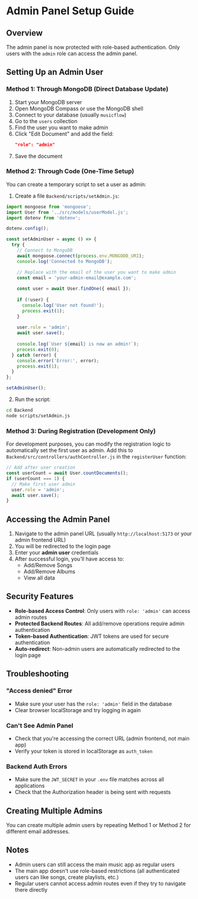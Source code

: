# Admin Panel Setup Guide

## Overview
The admin panel is now protected with role-based authentication. Only users with the `admin` role can access the admin panel.

## Setting Up an Admin User

### Method 1: Through MongoDB (Direct Database Update)

1. Start your MongoDB server
2. Open MongoDB Compass or use the MongoDB shell
3. Connect to your database (usually `musicflow`)
4. Go to the `users` collection
5. Find the user you want to make admin
6. Click "Edit Document" and add the field:
   ```json
   "role": "admin"
   ```
7. Save the document

### Method 2: Through Code (One-Time Setup)

You can create a temporary script to set a user as admin:

1. Create a file `Backend/scripts/setAdmin.js`:
```javascript
import mongoose from 'mongoose';
import User from '../src/models/userModel.js';
import dotenv from 'dotenv';

dotenv.config();

const setAdminUser = async () => {
  try {
    // Connect to MongoDB
    await mongoose.connect(process.env.MONGODB_URI);
    console.log('Connected to MongoDB');

    // Replace with the email of the user you want to make admin
    const email = 'your-admin-email@example.com';
    
    const user = await User.findOne({ email });
    
    if (!user) {
      console.log('User not found!');
      process.exit(1);
    }
    
    user.role = 'admin';
    await user.save();
    
    console.log(`User ${email} is now an admin!`);
    process.exit(0);
  } catch (error) {
    console.error('Error:', error);
    process.exit(1);
  }
};

setAdminUser();
```

2. Run the script:
```bash
cd Backend
node scripts/setAdmin.js
```

### Method 3: During Registration (Development Only)

For development purposes, you can modify the registration logic to automatically set the first user as admin. Add this to `Backend/src/controllers/authController.js` in the `registerUser` function:

```javascript
// Add after user creation
const userCount = await User.countDocuments();
if (userCount === 1) {
  // Make first user admin
  user.role = 'admin';
  await user.save();
}
```

## Accessing the Admin Panel

1. Navigate to the admin panel URL (usually `http://localhost:5173` or your admin frontend URL)
2. You will be redirected to the login page
3. Enter your **admin user** credentials
4. After successful login, you'll have access to:
   - Add/Remove Songs
   - Add/Remove Albums
   - View all data

## Security Features

- **Role-based Access Control**: Only users with `role: 'admin'` can access admin routes
- **Protected Backend Routes**: All add/remove operations require admin authentication
- **Token-based Authentication**: JWT tokens are used for secure authentication
- **Auto-redirect**: Non-admin users are automatically redirected to the login page

## Troubleshooting

### "Access denied" Error
- Make sure your user has the `role: 'admin'` field in the database
- Clear browser localStorage and try logging in again

### Can't See Admin Panel
- Check that you're accessing the correct URL (admin frontend, not main app)
- Verify your token is stored in localStorage as `auth_token`

### Backend Auth Errors
- Make sure the `JWT_SECRET` in your `.env` file matches across all applications
- Check that the Authorization header is being sent with requests

## Creating Multiple Admins

You can create multiple admin users by repeating Method 1 or Method 2 for different email addresses.

## Notes

- Admin users can still access the main music app as regular users
- The main app doesn't use role-based restrictions (all authenticated users can like songs, create playlists, etc.)
- Regular users cannot access admin routes even if they try to navigate there directly

